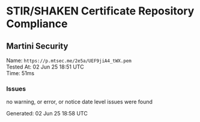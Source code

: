 # STIR/SHAKEN Certificate Repository Compliance

## Martini Security

Name: `https://p.mtsec.me/2e5a/UEF9jiA4_tWX.pem`\
Tested At: 02 Jun 25 18:51 UTC\
Time: 51ms

### Issues

no warning, or error, or notice date level issues were found

Generated: 02 Jun 25 18:58 UTC